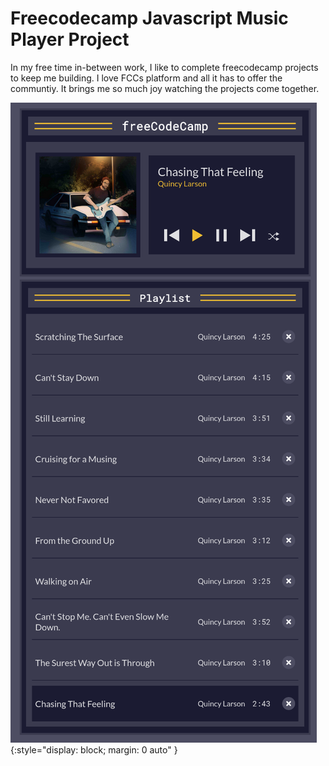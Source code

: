 # Freecodecamp Javascript Music Player Project

In my free time in-between work, I like to complete freecodecamp projects to keep me building. I love FCCs platform and all it has to offer the communtiy. It brings me so much joy watching the projects come together.

![Javascript music player](images/JS_Music_Player_PNG.png){:style="display: block; margin: 0 auto" }
